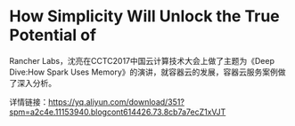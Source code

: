 # How Simplicity Will Unlock the True Potential of
Rancher Labs，沈亮在CCTC2017中国云计算技术大会上做了主题为《Deep Dive:How Spark Uses Memory》的演讲，就容器云的发展，容器云服务案例做了深入分析。

详情链接：https://yq.aliyun.com/download/351?spm=a2c4e.11153940.blogcont614426.73.8cb7a7ecZ1xVJT

